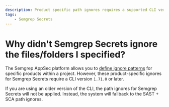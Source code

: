 ```yaml
---
description: Product specific path ignores requires a supported CLI version
tags: 
    - Semgrep Secrets
---
```


# Why didn't Semgrep Secrets ignore the files/folders I specified?

The Semgrep AppSec platform allows you to [define ignore patterns](https://semgrep.dev/docs/ignoring-files-folders-code#define-ignored-files-and-folders-in-semgrep-appsec-platform) for specific products within a project. However, these product-specific ignores for Semgrep Secrets require a CLI version `1.71.0` or later.

If you are using an older version of the CLI, the path ignores for Semgrep Secrets will not be applied. Instead, the system will fallback to the SAST + SCA path ignores.